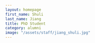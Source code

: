 ```yaml
---
layout: homepage
first_name: Shuli
last_name: Jiang
title: PhD Student
category: alumni
image: "/assets/staff/jiang_shuli.jpg"
---
```


